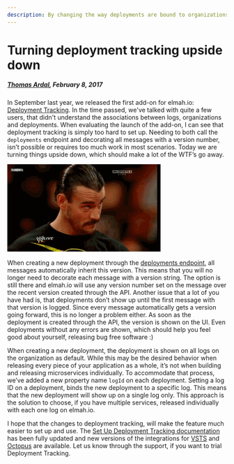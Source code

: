 ```yaml
---
description: By changing the way deployments are bound to organizations and logs, setting up deployment tracking have just become more flexible and easier to use.
---
```


# Turning deployment tracking upside down

##### [Thomas Ardal](http://elmah.io/about/), February 8, 2017

In September last year, we released the first add-on for elmah.io: [Deployment Tracking](deployment-tracking.md). In the time passed, we've talked with quite a few users, that didn't understand the associations between logs, organizations and deployments. When evaluating the launch of the add-on, I can see that deployment tracking is simply too hard to set up. Needing to both call the `deployments` endpoint and decorating all messages with a version number, isn’t possible or requires too much work in most scenarios. Today we are turning things upside down, which should make a lot of the WTF’s go away.

![What](images/what.gif)

When creating a new deployment through the [deployments endpoint](https://api.elmah.io/swagger/ui/index#/), all messages automatically inherit this version. This means that you will no longer need to decorate each message with a version string. The option is still there and elmah.io will use any version number set on the message over the recent version created through the API. Another issue that a lot of you have had is, that deployments don’t show up until the first message with that version is logged. Since every message automatically gets a version going forward, this is no longer a problem either. As soon as the deployment is created through the API, the version is shown on the UI. Even deployments without any errors are shown, which should help you feel good about yourself, releasing bug free software :)

When creating a new deployment, the deployment is shown on all logs on the organization as default. While this may be the desired behavior when releasing every piece of your application as a whole, it’s not when building and releasing microservices individually. To accommodate that process, we’ve added a new property name `logId` on each deployment. Setting a log ID on a deployment, binds the new deployment to a specific log. This means that the new deployment will show up on a single log only. This approach is the solution to choose, if you have multiple services, released individually with each one log on elmah.io.

I hope that the changes to deployment tracking, will make the feature much easier to set up and use. The [Set Up Deployment Tracking documentation](https://docs.elmah.io/setup-deployment-tracking/) has been fully updated and new versions of the integrations for [VSTS](https://docs.elmah.io/setup-deployment-tracking/#using-visual-studio-team-services) and [Octopus](https://docs.elmah.io/setup-deployment-tracking/#using-octopus-deploy) are available. Let us know through the support, if you want to trial Deployment Tracking.